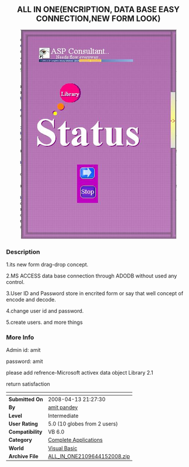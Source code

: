 ﻿<div align="center">

## ALL IN ONE\(ENCRIPTION, DATA BASE EASY CONNECTION,NEW FORM LOOK\)

<img src="PIC2008415750526219.jpg">
</div>

### Description

1.its new form drag-drop concept.

2.MS ACCESS data base connection through ADODB without used any control.

3.User ID and Password store in encrited form or say that well concept of encode and decode.

4.change user id and password.

5.create users. and more things
 
### More Info
 
Admin id: amit

password: amit

please add refrence-Microsoft activex data object Library 2.1

return satisfaction


<span>             |<span>
---                |---
**Submitted On**   |2008-04-13 21:27:30
**By**             |[amit pandey](https://github.com/Planet-Source-Code/PSCIndex/blob/master/ByAuthor/amit-pandey.md)
**Level**          |Intermediate
**User Rating**    |5.0 (10 globes from 2 users)
**Compatibility**  |VB 6\.0
**Category**       |[Complete Applications](https://github.com/Planet-Source-Code/PSCIndex/blob/master/ByCategory/complete-applications__1-27.md)
**World**          |[Visual Basic](https://github.com/Planet-Source-Code/PSCIndex/blob/master/ByWorld/visual-basic.md)
**Archive File**   |[ALL\_IN\_ONE2109644152008\.zip](https://github.com/Planet-Source-Code/amit-pandey-all-in-one-encription-data-base-easy-connection-new-form-look__1-70418/archive/master.zip)








